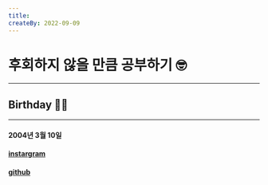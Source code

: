 ```yaml
---
title: 
createBy: 2022-09-09
---
```


# 후회하지 않을 만큼 공부하기 🤓
--- 
## Birthday 👼🏻
---
#### 2004년 3월 10일


#### [instargram](https://www.instagram.com/sooo._.jii/)
#### [github](https://github.com/jisoo03010) 

